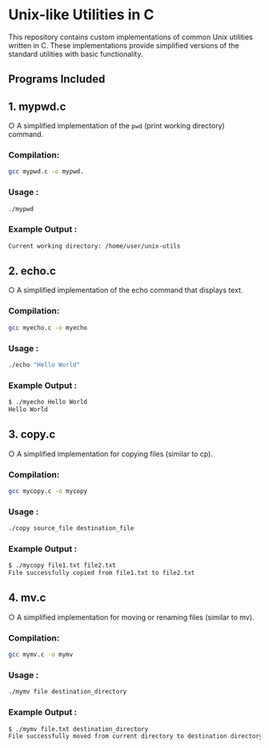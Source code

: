 # Unix-like Utilities in C

This repository contains custom implementations of common Unix utilities written in C. These implementations provide simplified versions of the standard utilities with basic functionality.

## Programs Included

## 1. mypwd.c
○ A simplified implementation of the `pwd` (print working directory) command.

### Compilation:
```bash
gcc mypwd.c -o mypwd.
```

### Usage : 

``` bash
./mypwd
```

### Example Output : 
```bash
Current working directory: /home/user/unix-utils
```


## 2. echo.c
○ A simplified implementation of the echo command that displays text.

### Compilation:
```bash
gcc myecho.c -o myecho
```

### Usage : 
``` bash
./echo "Hello World"
```
### Example Output : 
```bash
$ ./myecho Hello World
Hello World
```

## 3. copy.c
○ A simplified implementation for copying files (similar to cp).

### Compilation:
```bash
gcc mycopy.c -o mycopy
```
### Usage : 
``` bash
./copy source_file destination_file
```

### Example Output : 
```bash
$ ./mycopy file1.txt file2.txt
File successfully copied from file1.txt to file2.txt
```


## 4. mv.c
○ A simplified implementation for moving or renaming files (similar to mv).

### Compilation:
```bash
gcc mymv.c -o mymv
```
### Usage : 
``` bash
./mymv file destination_directory
```
### Example Output : 
```bash
$ ./mymv file.txt destination_directory
File successfully moved from current directory to destination directory
```
